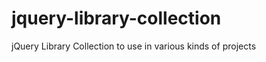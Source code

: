 jquery-library-collection
=========================

jQuery Library Collection to use in various kinds of projects
